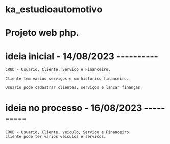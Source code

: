 # ka_estudioautomotivo

# Projeto web php.

# ideia inicial - 14/08/2023 ----------

    CRUD - Usuario, Cliente, Servico e Financeiro.

    Cliente tem varios serviços e um historico financeiro.

    Usuario pode cadastrar clientes, serviços e lancar finanças.

# ideia no processo - 16/08/2023 ----------

    CRUD - Usuario, Cliente, veiculo, Servico e Financeiro.
    cliente pode ter varios veiculos e servicos.
